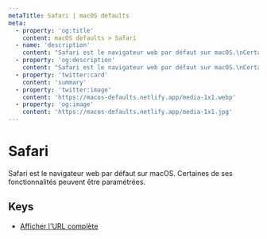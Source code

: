 ```yaml
---
metaTitle: Safari | macOS defaults
meta:
  - property: 'og:title'
    content: macOS defaults > Safari
  - name: 'description'
    content: "Safari est le navigateur web par défaut sur macOS.\nCertaines de ses fonctionnalités peuvent être paramétrées.\n"
  - property: 'og:description'
    content: "Safari est le navigateur web par défaut sur macOS.\nCertaines de ses fonctionnalités peuvent être paramétrées.\n"
  - property: 'twitter:card'
    content: 'summary'
  - property: 'twitter:image'
    content: 'https://macos-defaults.netlify.app/media-1x1.webp'
  - property: 'og:image'
    content: 'https://macos-defaults.netlify.app/media-1x1.jpg'
---
```


# Safari

Safari est le navigateur web par défaut sur macOS.
Certaines de ses fonctionnalités peuvent être paramétrées.

## Keys

- [Afficher l&#x27;URL complète](./showfullurlinsmartsearchfield.html)
